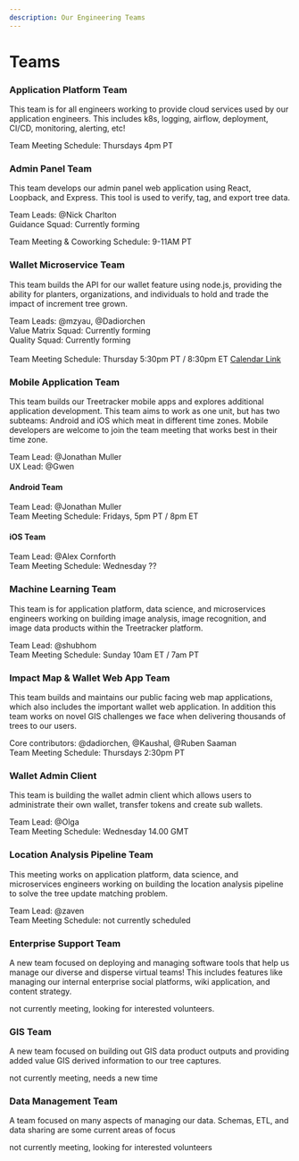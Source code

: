 ```yaml
---
description: Our Engineering Teams
---
```


# Teams

### Application Platform Team

This team is for all engineers working to provide cloud services used by our application engineers. This includes k8s, logging, airflow, deployment, CI/CD, monitoring, alerting, etc!

Team Meeting Schedule: Thursdays 4pm PT

### Admin Panel Team

This team develops our admin panel web application using React, Loopback, and Express. This tool is used to verify, tag, and export tree data.

Team Leads: @Nick Charlton\
Guidance Squad: Currently forming

Team Meeting & Coworking Schedule: 9-11AM PT

### Wallet Microservice Team

This team builds the API for our wallet feature using node.js, providing the ability for planters, organizations, and individuals to hold and trade the impact of increment tree grown.

Team Leads: @mzyau, @Dadiorchen\
Value Matrix Squad: Currently forming\
Quality Squad: Currently forming\
\
Team Meeting Schedule: Thursday 5:30pm PT / 8:30pm ET [Calendar Link](https://calendar.google.com/event?action=TEMPLATE\&tmeid=czJwNnEwdXZyc3ZrYXEwM2FjaHI3ajkyZzlfMjAyMDEwMzBUMDEzMDAwWiBncmVlbnN0YW5kLm9yZ19mYzBkYWxqbmJwc3VwdDZza2JiNzdta3VxMEBn\&tmsrc=greenstand.org\_fc0daljnbpsupt6skbb77mkuq0%40group.calendar.google.com\&scp=ALL)

### Mobile Application Team

This team builds our Treetracker mobile apps and explores additional application development. This team aims to work as one unit, but has two subteams: Android and iOS which meat in different time zones.  Mobile developers are welcome to join the team meeting that works best in their time zone.

Team Lead: @Jonathan Muller\
UX Lead: @Gwen

#### Android Team

Team Lead: @Jonathan Muller\
Team Meeting Schedule: Fridays, 5pm PT / 8pm ET

#### iOS Team

Team Lead: @Alex Cornforth \
Team Meeting Schedule:  Wednesday ??

### Machine Learning Team

This team is for application platform, data science, and microservices engineers working on building image analysis, image recognition, and image data products within the Treetracker platform.

Team Lead: @shubhom\
Team Meeting Schedule: Sunday 10am ET / 7am PT&#x20;

### Impact Map & Wallet Web App Team

This team builds and maintains our public facing web map applications, which also includes the important wallet web application. In addition this team works on novel GIS challenges we face when delivering thousands of trees to our users.&#x20;

Core contributors: @dadiorchen, @Kaushal, @Ruben Saaman\
Team Meeting Schedule: Thursdays 2:30pm PT

### Wallet Admin Client

This team is building the wallet admin client which allows users to administrate their own wallet, transfer tokens and create sub wallets.&#x20;

Team Lead: @Olga \
Team Meeting Schedule: Wednesday 14.00 GMT

### Location Analysis Pipeline Team

This meeting works on application platform, data science, and microservices engineers working on building the location analysis pipeline to solve the tree update matching problem.

Team Lead: @zaven\
Team Meeting Schedule: not currently scheduled

### Enterprise Support Team

A new team focused on deploying and managing software tools that help us manage our diverse and disperse virtual teams! This includes features like managing our internal enterprise social platforms, wiki application, and content strategy.

not currently meeting, looking for interested volunteers.

### GIS Team

A new team focused on building out GIS data product outputs and providing added value GIS derived information to our tree captures.

not currently meeting, needs a new time

### Data Management Team

A team focused on many aspects of managing our data. Schemas, ETL, and data sharing are some current areas of focus

not currently meeting, looking for interested volunteers

